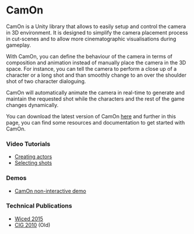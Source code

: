 # CamOn
CamOn is a Unity library that allows to easily setup and control the camera in 3D environment. It is designed to simplify the camera placement process in cut-scenes and to allow more cinematographic visualisations during gameplay.

With CamOn, you can define the behaviour of the camera in terms of composition and animation instead of manually place the camera in the 3D space. For instance, you can tell the camera to perform a close up of a character or a long shot and than smoothly change to an over the shoulder shot of two character dialoguing.

CamOn will automatically animate the camera in real-time to generate and maintain the requested shot while the characters and the rest of the game changes dynamically.

You can download the latest version of CamOn [here](https://github.com/paoloburelli/camon/releases/download/1.9/CamOn-1.9.unitypackage) and further in this page, you can find some resources and documentation to get started with CamOn.

### Video Tutorials
* [Creating actors](https://vimeo.com/134608246)
* [Selecting shots](https://vimeo.com/134607086)

### Demos
* [CamOn non-interactive demo](http://paoloburelli.github.io/camon/)
 
### Technical Publications
* [Wiced 2015](http://www.paoloburelli.com/publications/burelli2015wiced.pdf)
* [CIG 2010](http://www.paoloburelli.com/publications/burelli2010cig.pdf) (Old)
